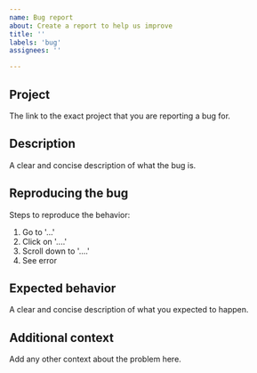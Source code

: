 ```yaml
---
name: Bug report
about: Create a report to help us improve
title: ''
labels: 'bug'
assignees: ''

---
```


## Project

The link to the exact project that you are reporting a bug for.

## Description

A clear and concise description of what the bug is.

## Reproducing the bug

Steps to reproduce the behavior:

1. Go to '...'
2. Click on '....'
3. Scroll down to '....'
4. See error

## Expected behavior

A clear and concise description of what you expected to happen.

## Additional context

Add any other context about the problem here.
